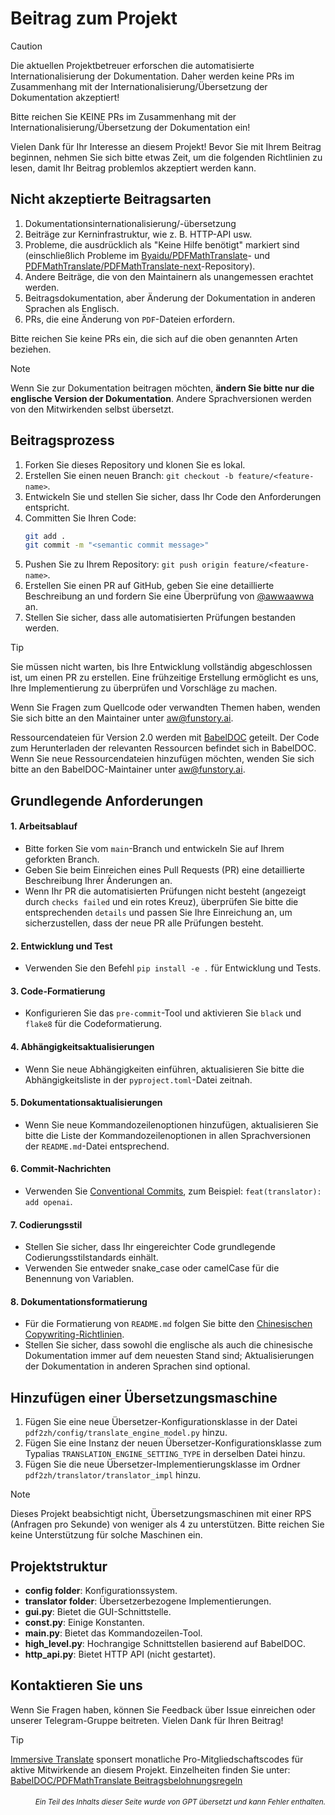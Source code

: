 # Beitrag zum Projekt

> [!CAUTION]
>
> Die aktuellen Projektbetreuer erforschen die automatisierte Internationalisierung der Dokumentation. Daher werden keine PRs im Zusammenhang mit der Internationalisierung/Übersetzung der Dokumentation akzeptiert!
>
> Bitte reichen Sie KEINE PRs im Zusammenhang mit der Internationalisierung/Übersetzung der Dokumentation ein!

Vielen Dank für Ihr Interesse an diesem Projekt! Bevor Sie mit Ihrem Beitrag beginnen, nehmen Sie sich bitte etwas Zeit, um die folgenden Richtlinien zu lesen, damit Ihr Beitrag problemlos akzeptiert werden kann.

## Nicht akzeptierte Beitragsarten

1. Dokumentationsinternationalisierung/-übersetzung
2. Beiträge zur Kerninfrastruktur, wie z. B. HTTP-API usw.
3. Probleme, die ausdrücklich als "Keine Hilfe benötigt" markiert sind (einschließlich Probleme im [Byaidu/PDFMathTranslate](Byaidu/PDFMathTranslate)- und [PDFMathTranslate/PDFMathTranslate-next](PDFMathTranslate/PDFMathTranslate-next)-Repository).
4. Andere Beiträge, die von den Maintainern als unangemessen erachtet werden.
5. Beitragsdokumentation, aber Änderung der Dokumentation in anderen Sprachen als Englisch.
6. PRs, die eine Änderung von `PDF`-Dateien erfordern.

Bitte reichen Sie keine PRs ein, die sich auf die oben genannten Arten beziehen.

> [!NOTE]
>
> Wenn Sie zur Dokumentation beitragen möchten, **ändern Sie bitte nur die englische Version der Dokumentation**. Andere Sprachversionen werden von den Mitwirkenden selbst übersetzt.

## Beitragsprozess

1. Forken Sie dieses Repository und klonen Sie es lokal.
2. Erstellen Sie einen neuen Branch: `git checkout -b feature/<feature-name>`.
3. Entwickeln Sie und stellen Sie sicher, dass Ihr Code den Anforderungen entspricht.
4. Committen Sie Ihren Code:
   ```bash
   git add .
   git commit -m "<semantic commit message>"
   ```
5. Pushen Sie zu Ihrem Repository: `git push origin feature/<feature-name>`.
6. Erstellen Sie einen PR auf GitHub, geben Sie eine detaillierte Beschreibung an und fordern Sie eine Überprüfung von [@awwaawwa](https://github.com/awwaawwa) an.
7. Stellen Sie sicher, dass alle automatisierten Prüfungen bestanden werden.

> [!TIP]
>
> Sie müssen nicht warten, bis Ihre Entwicklung vollständig abgeschlossen ist, um einen PR zu erstellen. Eine frühzeitige Erstellung ermöglicht es uns, Ihre Implementierung zu überprüfen und Vorschläge zu machen.
>
> Wenn Sie Fragen zum Quellcode oder verwandten Themen haben, wenden Sie sich bitte an den Maintainer unter aw@funstory.ai.
>
> Ressourcendateien für Version 2.0 werden mit [BabelDOC](https://github.com/funstory-ai/BabelDOC) geteilt. Der Code zum Herunterladen der relevanten Ressourcen befindet sich in BabelDOC. Wenn Sie neue Ressourcendateien hinzufügen möchten, wenden Sie sich bitte an den BabelDOC-Maintainer unter aw@funstory.ai.

## Grundlegende Anforderungen

<h4 id="sop">1. Arbeitsablauf</h4>

   - Bitte forken Sie vom `main`-Branch und entwickeln Sie auf Ihrem geforkten Branch.
   - Geben Sie beim Einreichen eines Pull Requests (PR) eine detaillierte Beschreibung Ihrer Änderungen an.
   - Wenn Ihr PR die automatisierten Prüfungen nicht besteht (angezeigt durch `checks failed` und ein rotes Kreuz), überprüfen Sie bitte die entsprechenden `details` und passen Sie Ihre Einreichung an, um sicherzustellen, dass der neue PR alle Prüfungen besteht.


<h4 id="dev&test">2. Entwicklung und Test</h4>

   - Verwenden Sie den Befehl `pip install -e .` für Entwicklung und Tests.


<h4 id="format">3. Code-Formatierung</h4>

   - Konfigurieren Sie das `pre-commit`-Tool und aktivieren Sie `black` und `flake8` für die Codeformatierung.


<h4 id="requpdate">4. Abhängigkeitsaktualisierungen</h4>

   - Wenn Sie neue Abhängigkeiten einführen, aktualisieren Sie bitte die Abhängigkeitsliste in der `pyproject.toml`-Datei zeitnah.


<h4 id="docupdate">5. Dokumentationsaktualisierungen</h4>

   - Wenn Sie neue Kommandozeilenoptionen hinzufügen, aktualisieren Sie bitte die Liste der Kommandozeilenoptionen in allen Sprachversionen der `README.md`-Datei entsprechend.


<h4 id="commitmsg">6. Commit-Nachrichten</h4>

   - Verwenden Sie [Conventional Commits](https://www.conventionalcommits.org/en/v1.0.0/), zum Beispiel: `feat(translator): add openai`.


<h4 id="codestyle">7. Codierungsstil</h4>

   - Stellen Sie sicher, dass Ihr eingereichter Code grundlegende Codierungsstilstandards einhält.
   - Verwenden Sie entweder snake_case oder camelCase für die Benennung von Variablen.


<h4 id="doctypo">8. Dokumentationsformatierung</h4>

   - Für die Formatierung von `README.md` folgen Sie bitte den [Chinesischen Copywriting-Richtlinien](https://github.com/sparanoid/chinese-copywriting-guidelines).
   - Stellen Sie sicher, dass sowohl die englische als auch die chinesische Dokumentation immer auf dem neuesten Stand sind; Aktualisierungen der Dokumentation in anderen Sprachen sind optional.

## Hinzufügen einer Übersetzungsmaschine

1. Fügen Sie eine neue Übersetzer-Konfigurationsklasse in der Datei `pdf2zh/config/translate_engine_model.py` hinzu.
2. Fügen Sie eine Instanz der neuen Übersetzer-Konfigurationsklasse zum Typalias `TRANSLATION_ENGINE_SETTING_TYPE` in derselben Datei hinzu.
3. Fügen Sie die neue Übersetzer-Implementierungsklasse im Ordner `pdf2zh/translator/translator_impl` hinzu.

> [!NOTE]
>
> Dieses Projekt beabsichtigt nicht, Übersetzungsmaschinen mit einer RPS (Anfragen pro Sekunde) von weniger als 4 zu unterstützen. Bitte reichen Sie keine Unterstützung für solche Maschinen ein.

## Projektstruktur

- **config folder**: Konfigurationssystem.
- **translator folder**: Übersetzerbezogene Implementierungen.
- **gui.py**: Bietet die GUI-Schnittstelle.
- **const.py**: Einige Konstanten.
- **main.py**: Bietet das Kommandozeilen-Tool.
- **high_level.py**: Hochrangige Schnittstellen basierend auf BabelDOC.
- **http_api.py**: Bietet HTTP API (nicht gestartet).

## Kontaktieren Sie uns

Wenn Sie Fragen haben, können Sie Feedback über Issue einreichen oder unserer Telegram-Gruppe beitreten. Vielen Dank für Ihren Beitrag!

> [!TIP]
>
> [Immersive Translate](https://immersivetranslate.com) sponsert monatliche Pro-Mitgliedschaftscodes für aktive Mitwirkende an diesem Projekt. Einzelheiten finden Sie unter: [BabelDOC/PDFMathTranslate Beitragsbelohnungsregeln](https://funstory-ai.github.io/BabelDOC/CONTRIBUTOR_REWARD/)

<div align="right"> 
<h6><small>Ein Teil des Inhalts dieser Seite wurde von GPT übersetzt und kann Fehler enthalten.</small></h6>